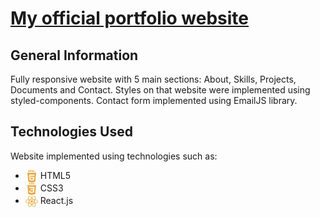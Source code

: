# [My official portfolio website](https://mariuszniedzielski.pl)

## General Information

Fully responsive website with 5 main sections: About, Skills, Projects, Documents and Contact. Styles on that website were implemented using styled-components. Contact form implemented using EmailJS library.

## Technologies Used

Website implemented using technologies such as:

+ <img align="center" alt="HTML5 logo" width="20px" src="./src/images/html5Logo.svg" /> HTML5
+ <img align="center" alt="CSS3 logo" width="20px" src="./src/images/css3Logo.svg" /> CSS3
+ <img align="center" alt="JavaScript logo" width="20px" height="20px" src="./src/images/reactLogo.svg" /> React.js
